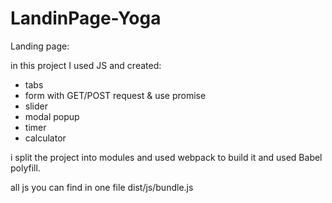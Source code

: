 # LandinPage-Yoga
Landing page:

in this project I used JS and created:
- tabs 
- form with GET/POST request &  use promise
- slider
- modal popup
- timer
- calculator

i split the project into modules and used webpack to build it and used Babel polyfill.

all js you can find in one file dist/js/bundle.js
